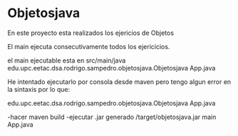Objetosjava
===========

En este proyecto esta realizados los ejericios de Objetos

El main ejecuta consecutivamente todos los ejericicios.

el main ejecutable esta en src/main/java    edu.upc.eetac.dsa.rodrigo.sampedro.objetosjava.Objetosjava   App.java

He intentado ejecutarlo por consola desde maven pero tengo algun error en la sintaxis por lo que:

edu.upc.eetac.dsa.rodrigo.sampedro.objetosjava.Objetosjava      App.java

-hacer maven build 
-ejecutar .jar generado  /target/objetosjava.jar  main App.java


